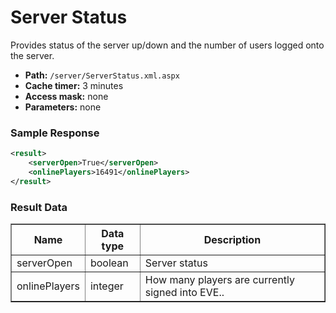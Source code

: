 # Server Status
Provides status of the server up/down and the number of users logged onto the server.

* __Path:__ ``/server/ServerStatus.xml.aspx``
* __Cache timer:__ 3 minutes
* __Access mask:__ none
* __Parameters:__ none

### Sample Response

```xml
<result>
    <serverOpen>True</serverOpen>
    <onlinePlayers>16491</onlinePlayers>
</result>
```

### Result Data

<table border="1">
    <tbody>
        <tr>
            <th>Name</th>
            <th>Data type</th>
            <th>Description</th>
        </tr>
        <tr>
            <td>serverOpen</td>
            <td>boolean</td>
            <td>Server status</td>
        </tr>
        <tr>
            <td>onlinePlayers</td>
            <td>integer</td>
            <td>How many players are currently signed into EVE.</em>.</td>
        </tr>
    </tbody>
</table>
